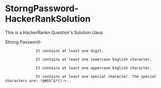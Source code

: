 # StorngPassword-HackerRankSolution



This is a HackerRankn Question's Solution /Java


 Strong Password- 
 
                  It contains at least one digit.
                  
                  It contains at least one lowercase English character.
                  
                  It contains at least one uppercase English character.
                  
                  It contains at least one special character. The special characters are: !@#$%^&*()-+.



